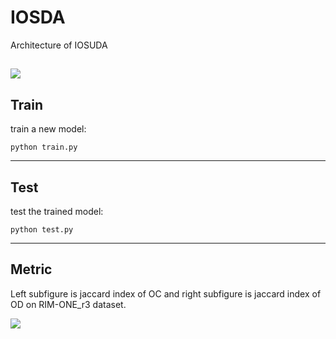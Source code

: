 # IOSDA

Architecture of IOSUDA

![](https://github.com/EdisonCCL/IOSUDA/blob/master/images/IOSDA_structure.png)
---
## Train

train a new model:

`python train.py`

---
## Test

test the trained model:

`python test.py`

---
## Metric

Left subfigure is jaccard index of OC and right subfigure is jaccard index of OD on RIM-ONE_r3 dataset.

![](https://github.com/EdisonCCL/IOSUDA/blob/master/images/training_process.png)
